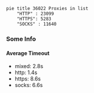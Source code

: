 
```mermaid
pie title 36022 Proxies in list
    "HTTP" : 23099
    "HTTPS": 5283
    "SOCKS" : 11640
```

### Some Info
#### Average Timeout

- mixed: 2.8s
- http: 1.4s
- https: 8.6s
- socks: 6.6s